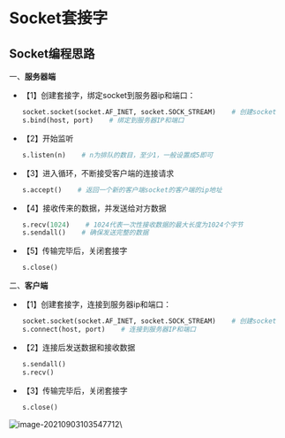 # Socket套接字

## Socket编程思路

一、**服务器端**

- 【1】创建套接字，绑定socket到服务器ip和端口：

  ```python
  socket.socket(socket.AF_INET, socket.SOCK_STREAM)    # 创建socket
  s.bind(host, port)    # 绑定到服务器IP和端口
  ```

- 【2】开始监听

  ```python
  s.listen(n)    # n为排队的数目，至少1，一般设置成5即可
  ```

- 【3】进入循环，不断接受客户端的连接请求

  ```python
  s.accept()    # 返回一个新的客户端socket的客户端的ip地址
  ```

- 【4】接收传来的数据，并发送给对方数据

  ```python
  s.recv(1024)    # 1024代表一次性接收数据的最大长度为1024个字节
  s.sendall()    # 确保发送完整的数据
  ```

- 【5】传输完毕后，关闭套接字

  ```python
  s.close()
  ```

二、**客户端**

- 【1】创建套接字，连接到服务器ip和端口：

  ```python
  socket.socket(socket.AF_INET, socket.SOCK_STREAM)    # 创建socket
  s.connect(host, port)    # 连接到服务器IP和端口
  ```

- 【2】连接后发送数据和接收数据

  ```python
  s.sendall()    
  s.recv()
  ```

- 【3】传输完毕后，关闭套接字

  ```python
  s.close()
  ```

  

![image-20210903103547712](E:/software/Typora/pictures/image-20210903103547712.png)\

